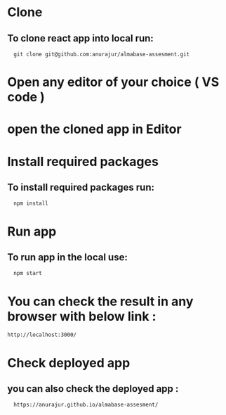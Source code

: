 # Clone 
  ## To clone react app into local run:
      git clone git@github.com:anurajur/almabase-assesment.git

# Open any editor of your choice ( VS code )

# open the cloned app in Editor 

# Install required packages 
  ## To install required packages run:
      npm install


# Run app 
  ## To run app in the local use:
      npm start

# You can check the result in any browser with below link :
    http://localhost:3000/


# Check deployed app 
  ## you can also check the deployed app :
      https://anurajur.github.io/almabase-assesment/
  
